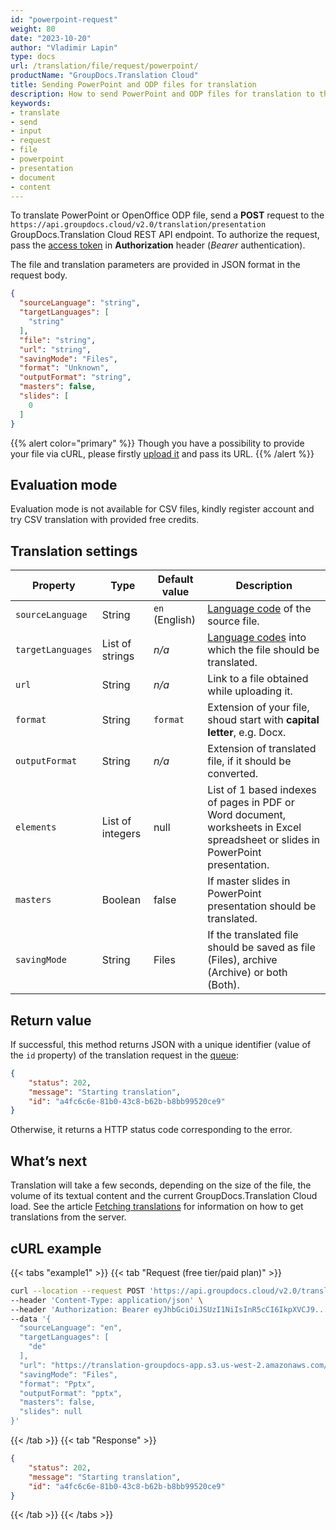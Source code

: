 ```yaml
---
id: "powerpoint-request"
weight: 80
date: "2023-10-20"
author: "Vladimir Lapin"
type: docs
url: /translation/file/request/powerpoint/
productName: "GroupDocs.Translation Cloud"
title: Sending PowerPoint and ODP files for translation
description: How to send PowerPoint and ODP files for translation to the selected languages.
keywords:
- translate
- send
- input
- request
- file
- powerpoint
- presentation
- document
- content
---
```


To translate PowerPoint or OpenOffice ODP file, send a **POST** request to the `https://api.groupdocs.cloud/v2.0/translation/presentation` GroupDocs.Translation Cloud REST API endpoint. To authorize the request, pass the [access token](/translation/authorization/) in **Authorization** header (_Bearer_ authentication).

The file and translation parameters are provided in JSON format in the request body.

```json
{
  "sourceLanguage": "string",
  "targetLanguages": [
    "string"
  ],
  "file": "string",
  "url": "string",
  "savingMode": "Files",
  "format": "Unknown",
  "outputFormat": "string",
  "masters": false,
  "slides": [
    0
  ]
}
```

{{% alert color="primary" %}} 
Though you have a possibility to provide your file via cURL, please firstly [upload it](/translation/file/upload/) and pass its URL.
{{% /alert %}}

## Evaluation mode

Evaluation mode is not available for CSV files, kindly register account and try CSV translation with provided free credits.

## Translation settings

Property | Type | Default value | Description
-------- | ---- | ------------- | -----------
`sourceLanguage` | String | `en` (English) | [Language code](/translation/languages/) of the source file.
`targetLanguages` | List of strings | _n/a_ | [Language codes](/translation/languages/) into which the file should be translated.
`url` | String | _n/a_ | Link to a file obtained while uploading it.
`format` | String | `format` | Extension of your file, shoud start with **capital letter**, e.g. Docx.
`outputFormat` | String | _n/a_ | Extension of translated file, if it should be converted.
`elements` | List of integers | null | List of 1 based indexes of pages in PDF or Word document, worksheets in Excel spreadsheet or slides in PowerPoint presentation.
`masters` | Boolean | false | If master slides in PowerPoint presentation should be translated.
`savingMode` | String | Files | If the translated file should be saved as file (Files), archive (Archive) or both (Both).

## Return value

If successful, this method returns JSON with a unique identifier (value of the `id` property) of the translation request in the [queue](/translation/workflow/):

```json
{
	"status": 202,
	"message": "Starting translation",
	"id": "a4fc6c6e-81b0-43c8-b62b-b8bb99520ce9"
}
```

Otherwise, it returns a HTTP status code corresponding to the error.

## What’s next

Translation will take a few seconds, depending on the size of the file, the volume of its textual content and the current GroupDocs.Translation Cloud load. See the article [Fetching translations](/translation/file/fetch/) for information on how to get translations from the server.

## cURL example

{{< tabs "example1" >}}
{{< tab "Request (free tier/paid plan)" >}}
```bash
curl --location --request POST 'https://api.groupdocs.cloud/v2.0/translation/powerpoint' \
--header 'Content-Type: application/json' \
--header 'Authorization: Bearer eyJhbGciOiJSUzI1NiIsInR5cCI6IkpXVCJ9...UV1hLfgNCSQ4VKGCOA' \
--data '{
  "sourceLanguage": "en",
  "targetLanguages": [
    "de"
  ],
  "url": "https://translation-groupdocs-app.s3.us-west-2.amazonaws.com/0cd7b09d-4d63-4bcd-a9a5-dfd72897aa17.pdf...ff474526313a24821e98",
  "savingMode": "Files",
  "format": "Pptx",
  "outputFormat": "pptx",
  "masters": false,
  "slides": null
}'
```
{{< /tab >}}
{{< tab "Response" >}}
```json
{
	"status": 202,
	"message": "Starting translation",
	"id": "a4fc6c6e-81b0-43c8-b62b-b8bb99520ce9"
}
```
{{< /tab >}}
{{< /tabs >}}